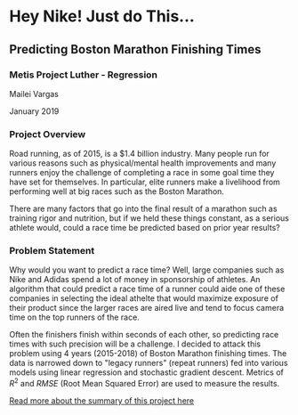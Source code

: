 # Hey Nike! Just do This...
## Predicting Boston Marathon Finishing Times

### Metis Project Luther - Regression

Mailei Vargas

January 2019



### Project Overview

Road running, as of 2015, is a $1.4 billion industry.  Many people run for various reasons such as physical/mental health improvements and many runners enjoy the challenge of completing a race in some goal time they have set for themselves.  In particular, elite runners make a livelihood from performing well at big races such as the Boston Marathon.

There are many factors that go into the final result of a marathon such as training rigor and nutrition, but if we held these things constant, as a serious athlete would, could a race time be predicted based on prior year results?



### Problem Statement

Why would you want to predict a race time? Well, large companies such as Nike and Adidas spend a lot of money in sponsorship of athletes.  An algorithm that could predict a race time of a runner could aide one of these companies in selecting the ideal athelte that would maximize exposure of their product since the larger races are aired live and tend to focus camera time on the top runners of the race.

Often the finishers finish within seconds of each other, so predicting race times with such precision will be a challenge.  I decided to attack this problem using 4 years (2015-2018) of Boston Marathon finishing times.   The data is narrowed down to "legacy runners" (repeat runners) fed into various models using linear regression and stochastic gradient descent.  Metrics of $R^2$ and $RMSE$ (Root Mean Squared Error) are used to measure the results.


[Read more about the summary of this project here](https://github.com/maicat11/Project_2/blob/master/Documents/Project2_Summary.md)
